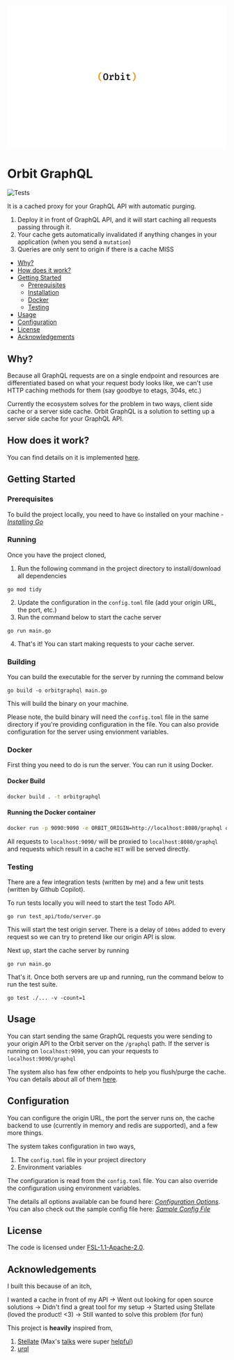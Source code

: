 ![](./logo.svg)

# Orbit GraphQL

![Tests](https://github.com/nshntarora/orbitgraphql/actions/workflows/tests.yml/badge.svg)

It is a cached proxy for your GraphQL API with automatic purging.

1. Deploy it in front of GraphQL API, and it will start caching all requests passing through it.
2. Your cache gets automatically invalidated if anything changes in your application (when you send a `mutation`)
3. Queries are only sent to origin if there is a cache MISS

- [Why?](#why)
- [How does it work?](#how-does-it-work)
- [Getting Started](#getting-started)
  - [Prerequisites](#prerequisites)
  - [Installation](#installation)
  - [Docker](#docker)
  - [Testing](#testing)
- [Usage](#usage)
- [Configuration](#configuration)
- [License](#license)
- [Acknowledgements](#acknowledgements)

## Why?

Because all GraphQL requests are on a single endpoint and resources are differentiated based on what your request body looks like, we can't use HTTP caching methods for them (say goodbye to etags, 304s, etc.)

Currently the ecosystem solves for the problem in two ways, client side cache or a server side cache. Orbit GraphQL is a solution to setting up a server side cache for your GraphQL API.

## How does it work?

You can find details on it is implemented [here](https://docs.orbitgraphql.com/how-does-it-work).

## Getting Started

### Prerequisites

To build the project locally, you need to have `Go` installed on your machine - [_Installing Go_](https://go.dev/doc/install)

### Running

Once you have the project cloned,

1. Run the following command in the project directory to install/download all dependencies

```
go mod tidy
```

2. Update the configuration in the `config.toml` file (add your origin URL, the port, etc.)
3. Run the command below to start the cache server

```
go run main.go
```

4. That's it! You can start making requests to your cache server.

### Building

You can build the executable for the server by running the command below

```
go build -o orbitgraphql main.go
```

This will build the binary on your machine.

Please note, the build binary will need the `config.toml` file in the same directory if you're providing configuration in the file. You can also provide configuration for the server using envionment variables.

### Docker

First thing you need to do is run the server. You can run it using Docker.

#### Docker Build

```sh
docker build . -t orbitgraphql
```

#### Running the Docker container

```sh
docker run -p 9090:9090 -e ORBIT_ORIGIN=http://localhost:8080/graphql orbitgraphql
```

All requests to `localhost:9090/` will be proxied to `localhost:8080/graphql` and requests which result in a cache `HIT` will be served directly.

### Testing

There are a few integration tests (written by me) and a few unit tests (written by Github Copilot).

To run tests locally you will need to start the test Todo API.

```
go run test_api/todo/server.go
```

This will start the test origin server. There is a delay of `100ms` added to every request so we can try to pretend like our origin API is slow.

Next up, start the cache server by running

```
go run main.go
```

That's it. Once both servers are up and running, run the command below to run the test suite.

```
go test ./... -v -count=1
```

## Usage

You can start sending the same GraphQL requests you were sending to your origin API to the Orbit server on the `/graphql` path. If the server is running on `localhost:9090`, you can your requests to `localhost:9090/graphql`

The system also has few other endpoints to help you flush/purge the cache. You can details about all of them [here](https://docs.orbitgraphql.com/configuration-options#handlers-graphql-path).

## Configuration

You can configure the origin URL, the port the server runs on, the cache backend to use (currently in memory and redis are supported), and a few more things.

The system takes configuration in two ways,

1. The `config.toml` file in your project directory
2. Environment variables

The configuration is read from the `config.toml` file. You can also override the configuration using environment variables.

The details all options available can be found here: [_Configuration Options_](https://docs.orbitgraphql.com/configuration-options).
You can also check out the sample config file here: [_Sample Config File_](https://github.com/orbitgraphql/orbitgraphql/blob/main/config.toml)

## License

The code is licensed under [FSL-1.1-Apache-2.0](https://github.com/nshntarora/orbitgraphql/blob/main/LICENSE.md).

## Acknowledgements

I built this because of an itch,

I wanted a cache in front of my API -> Went out looking for open source solutions -> Didn't find a great tool for my setup -> Started using Stellate (loved the product! <3) -> Still wanted to solve this problem (for fun)

This project is **heavily** inspired from,

1. [Stellate](https://stellate.co) (Max's [talks](https://www.youtube.com/watch?v=EjrJtp4JaGQ) were super [helpful](https://www.youtube.com/watch?v=fALF1ILczo8))
2. [urql](https://github.com/urql-graphql/urql/tree/main/exchanges/graphcache)
